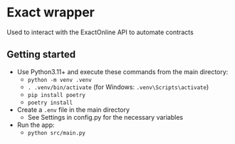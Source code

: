 # Exact wrapper
Used to interact with the ExactOnline API to automate contracts

## Getting started
- Use Python3.11+ and execute these commands from the main directory:
  - `python -m venv .venv`
  - `. .venv/bin/activate` (for Windows: `.venv\Scripts\activate`)
  - `pip install poetry`
  - `poetry install`
- Create a `.env` file in the main directory
  - See Settings in config.py for the necessary variables
- Run the app:
  - `python src/main.py`

